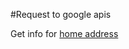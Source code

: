 #Request to google apis

Get info for [home address](https://maps.googleapis.com/maps/api/geocode/json?address=21+Muntele+Gaina+Oradea+Bihor&key=AIzaSyAe2v4Xx_jWuZWC-dg3sGPTN4_MTR48mXg)
